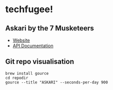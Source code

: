 # techfugee!

## Askari by the 7 Musketeers
 
 - [Website](https://www.askari.xyz/)
 - [API Documentation](https://www.askari.xyz/api.html)

## Git repo visualisation

```
brew install gource
cd repodir
gource --title "ASKARI" --seconds-per-day 900
```
